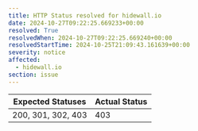 ```yaml
---
title: HTTP Status resolved for hidewall.io
date: 2024-10-27T09:22:25.669233+00:00
resolved: True
resolvedWhen: 2024-10-27T09:22:25.669240+00:00
resolvedStartTime: 2024-10-25T21:09:43.161639+00:00
severity: notice
affected:
  - hidewall.io
section: issue
---
```


| Expected Statuses | Actual Status  |
|-------------------|----------------|
| 200, 301, 302, 403 | 403 |
